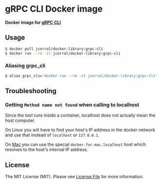 # gRPC CLI Docker image
**Docker image for [gRPC CLI](https://github.com/grpc/grpc/blob/master/doc/command_line_tool.md)**

## Usage
```bash
$ docker pull jcorral/docker-library:grpc-cli
$ docker run --rm -it jcorral/docker-library:grpc-cli
```

### Aliasing grpc_cli
```bash
$ alias grpc_cli='docker run --rm -it jcorral/docker-library:grpc-cli'
```

## Troubleshooting
### Getting `Method name not found` when calling to localhost

Since the tool runs inside a container, localhost does not actually mean the host computer.

On Linux you will have to find your host's IP address in the docker network and use that instead of `localhost` or `127.0.0.1`.

On [Mac](https://docs.docker.com/docker-for-mac/networking/#per-container-ip-addressing-is-not-possible) you can use the special `docker.for.mac.localhost` host which resolves to the host's internal IP address.

## License
The MIT License (MIT). Please see [License File](LICENSE) for more information.
